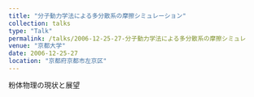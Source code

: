 ```yaml
---
title: "分子動力学法による多分散系の摩擦シミュレーション"
collection: talks
type: "Talk"
permalink: /talks/2006-12-25-27-分子動力学法による多分散系の摩擦シミュレ
venue: "京都大学"
date: 2006-12-25-27
location: "京都府京都市左京区"
---
```


粉体物理の現状と展望
